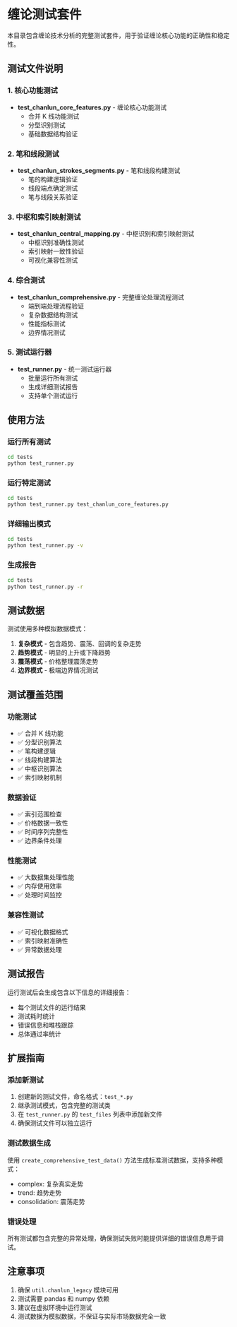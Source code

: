 # 缠论测试套件

本目录包含缠论技术分析的完整测试套件，用于验证缠论核心功能的正确性和稳定性。

## 测试文件说明

### 1. 核心功能测试

- **test_chanlun_core_features.py** - 缠论核心功能测试
  - 合并 K 线功能测试
  - 分型识别测试
  - 基础数据结构验证

### 2. 笔和线段测试

- **test_chanlun_strokes_segments.py** - 笔和线段构建测试
  - 笔的构建逻辑验证
  - 线段端点确定测试
  - 笔与线段关系验证

### 3. 中枢和索引映射测试

- **test_chanlun_central_mapping.py** - 中枢识别和索引映射测试
  - 中枢识别准确性测试
  - 索引映射一致性验证
  - 可视化兼容性测试

### 4. 综合测试

- **test_chanlun_comprehensive.py** - 完整缠论处理流程测试
  - 端到端处理流程验证
  - 复杂数据结构测试
  - 性能指标测试
  - 边界情况测试

### 5. 测试运行器

- **test_runner.py** - 统一测试运行器
  - 批量运行所有测试
  - 生成详细测试报告
  - 支持单个测试运行

## 使用方法

### 运行所有测试

```bash
cd tests
python test_runner.py
```

### 运行特定测试

```bash
cd tests
python test_runner.py test_chanlun_core_features.py
```

### 详细输出模式

```bash
cd tests
python test_runner.py -v
```

### 生成报告

```bash
cd tests
python test_runner.py -r
```

## 测试数据

测试使用多种模拟数据模式：

1. **复杂模式** - 包含趋势、震荡、回调的复杂走势
2. **趋势模式** - 明显的上升或下降趋势
3. **震荡模式** - 价格整理震荡走势
4. **边界模式** - 极端边界情况测试

## 测试覆盖范围

### 功能测试

- ✅ 合并 K 线功能
- ✅ 分型识别算法
- ✅ 笔构建逻辑
- ✅ 线段构建算法
- ✅ 中枢识别算法
- ✅ 索引映射机制

### 数据验证

- ✅ 索引范围检查
- ✅ 价格数据一致性
- ✅ 时间序列完整性
- ✅ 边界条件处理

### 性能测试

- ✅ 大数据集处理性能
- ✅ 内存使用效率
- ✅ 处理时间监控

### 兼容性测试

- ✅ 可视化数据格式
- ✅ 索引映射准确性
- ✅ 异常数据处理

## 测试报告

运行测试后会生成包含以下信息的详细报告：

- 每个测试文件的运行结果
- 测试耗时统计
- 错误信息和堆栈跟踪
- 总体通过率统计

## 扩展指南

### 添加新测试

1. 创建新的测试文件，命名格式：`test_*.py`
2. 继承测试模式，包含完整的测试类
3. 在 `test_runner.py` 的 `test_files` 列表中添加新文件
4. 确保测试文件可以独立运行

### 测试数据生成

使用 `create_comprehensive_test_data()` 方法生成标准测试数据，支持多种模式：

- complex: 复杂真实走势
- trend: 趋势走势
- consolidation: 震荡走势

### 错误处理

所有测试都包含完整的异常处理，确保测试失败时能提供详细的错误信息用于调试。

## 注意事项

1. 确保 `util.chanlun_legacy` 模块可用
2. 测试需要 pandas 和 numpy 依赖
3. 建议在虚拟环境中运行测试
4. 测试数据为模拟数据，不保证与实际市场数据完全一致
